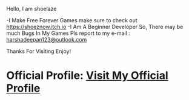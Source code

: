 Hello, I am shoelaze

-I Make Free Forever Games make sure to check out https://shoeznow.itch.io
-I Am A Beginner Developer So, There may be much Bugs In My Games Pls report to my e-mail : harshadeepan123@outlook.com

Thanks For Visiting Enjoy!

# Official Profile: [Visit My Official Profile](https://github.com/shoelayz)

